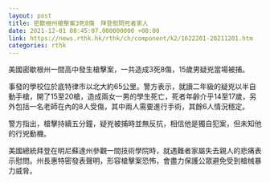 ```yaml
---
layout: post
title: 密歇根州槍擊案3死8傷　拜登慰問死者家人
date: 2021-12-01 08:45:07.000000000 +08:00
link: https://news.rthk.hk/rthk/ch/component/k2/1622201-20211201.htm
categories: rthk
---
```


美國密歇根州一間高中發生槍擊案，一共造成3死8傷，15歲男疑兇當場被捕。

事發的學校位於底特律市以北大約65公里。警方表示，就讀二年級的疑兇以半自動手槍，開了15至20槍，造成兩女一男的學生死亡，死者年齡介乎14至17歲，另外包括一名老師在內的8人受傷，其中兩人需要進行手術，其餘6人情況穩定。

警方指出，槍擊持續五分鐘，疑兇被捕時並無反抗，相信他是獨自犯案，但未知他的行兇動機。

美國總統拜登在明尼蘇達州參觀一間技術學院時，就遇難者家屬失去親人的悲痛表示慰問。州長惠特密發表聲明，形容槍擊案恐怖，會盡力保護公眾避免受到槍械暴力威脅。
